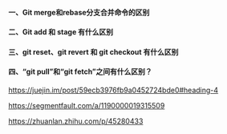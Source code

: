 #### 一、Git merge和rebase分支合并命令的区别

#### 二、Git add 和 stage 有什么区别

#### 三、git reset、git revert 和 git checkout 有什么区别

#### 四、“git pull”和“git fetch”之间有什么区别？





https://juejin.im/post/59ecb3976fb9a0452724bde0#heading-4

https://segmentfault.com/a/1190000019315509

https://zhuanlan.zhihu.com/p/45280433